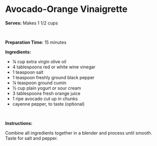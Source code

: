 Avocado-Orange Vinaigrette
==========================

**Serves:** Makes 1 1/2 cups

 

**Preparation Time:** 15 minutes

**Ingredients:**

-   ¼ cup extra virgin olive oil
-   4 tablespoons red or white wine vinegar
-   1 teaspoon salt
-   1 teaspoon freshly ground black pepper
-   ¼ teaspoon ground cumin
-   ½ cup plain yogurt or sour cream
-   3 tablespoons fresh orange juice
-   1 ripe avocado cut up in chunks
-   cayenne pepper, to taste (optional)

 

**Instructions:**

Combine all ingredients together in a blender and process until smooth. Taste for salt and pepper.
